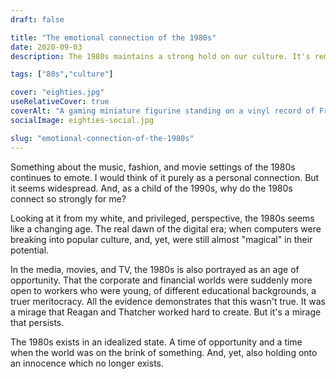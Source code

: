 ```yaml
---
draft: false

title: "The emotional connection of the 1980s"
date: 2020-09-03
description: The 1980s maintains a strong hold on our culture. It's reminisced about, idealized, dramatized, and remembered in fiction and in documentaries. Why does it have such a strong emotional hold?

tags: ["80s","culture"]

cover: "eighties.jpg"
useRelativeCover: true
coverAlt: "A gaming miniature figurine standing on a vinyl record of Frankie Goes to Hollywood's 'Two Tribes'"
socialImage: eighties-social.jpg

slug: "emotional-connection-of-the-1980s"
---
```


Something about the music, fashion, and movie settings of the 1980s continues to emote. I would think of it purely as a personal connection. But it seems widespread. And, as a child of the 1990s, why do the 1980s connect so strongly for me?

Looking at it from my white, and privileged, perspective, the 1980s seems like a changing age. The real dawn of the digital era; when computers were breaking into popular culture, and, yet, were still almost "magical" in their potential.

In the media, movies, and TV, the 1980s is also portrayed as an age of opportunity. That the corporate and financial worlds were suddenly more open to workers who were young, of different educational backgrounds, a truer meritocracy. All the evidence demonstrates that this wasn't true. It was a mirage that Reagan and Thatcher worked hard to create. But it's a mirage that persists.

The 1980s exists in an idealized state. A time of opportunity and a time when the world was on the brink of something. And, yet, also holding onto an innocence which no longer exists.